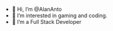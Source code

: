 - 👋 Hi, I’m @AlanAnto
- 👀 I’m interested in gaming and coding.
- 🌱 I’m a Full Stack Developer

<!---
AlanAnto/AlanAnto is a ✨ special ✨ repository because its `README.md` (this file) appears on your GitHub profile.
You can click the Preview link to take a look at your changes.
--->
